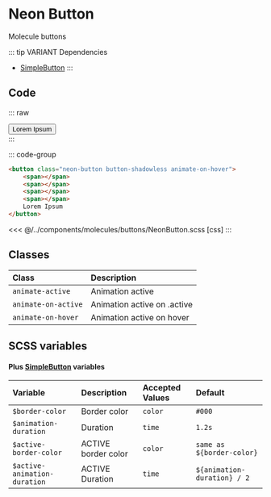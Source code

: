 # Neon Button
<Badge type="tip">Molecule</Badge> <Badge type="info">buttons</Badge>

::: tip VARIANT Dependencies
- [SimpleButton](/atoms/buttons/SimpleButton)
:::

## Code

::: raw
<div class="dev-section">
    <button class="neon-button button-shadowless animate-on-hover">
        <span></span>
        <span></span>
        <span></span>
        <span></span>
        Lorem Ipsum
    </button>
</div>
:::

::: code-group
```html
<button class="neon-button button-shadowless animate-on-hover">
    <span></span>
    <span></span>
    <span></span>
    <span></span>
    Lorem Ipsum
</button>
```
<<< @/../components/molecules/buttons/NeonButton.scss [css]
:::


## Classes

| Class                    | Description                 |
|:-------------------------|:----------------------------|
| `animate-active`         | Animation active            |
| `animate-on-active`      | Animation active on .active |
| `animate-on-hover`       | Animation active on hover   |

## SCSS variables
#### Plus [SimpleButton](/atoms/buttons/SimpleButton) variables

| Variable                     | Description         | Accepted Values | Default                     |
|:-----------------------------|:--------------------|:----------------|:----------------------------|
| `$border-color`              | Border color        | `color`         | `#000`                      |
| `$animation-duration`        | Duration            | `time`          | `1.2s`                      |
| `$active-border-color`       | ACTIVE border color | `color`         | `same as ${border-color}`   |
| `$active-animation-duration` | ACTIVE Duration     | `time`          | `${animation-duration} / 2` |

<style lang="scss">
@use "docs/theme.scss" as theme;
@use "components/molecules/buttons/NeonButton.scss" as * with (
    $on-color: theme.$primary-color,
    $border-color: theme.$secondary-color,
    $active-on-color: theme.$secondary-color,
    $active-border-color: theme.$primary-color,
);
</style>